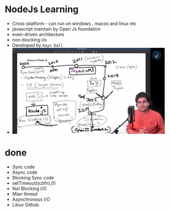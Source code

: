 # NodeJs Learning 
  
  - Cross-platform - can run on windows , macos and linux etc
  - javascript maintain by Open Js foundation
  - even-driven architecture
  - non-blocking i/o
  - Developed by `Rayn Dall`
  - ![History](image.png)


# done 
 - Sync code
 - Async code 
 - Blocking Sync code 
 - setTimeout((cbfn),0)
 - Not Blocking I/O
 - Mian thread
 - Asynchronous I/O
 - Libuv Github